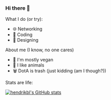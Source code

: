 ### Hi there 👋

What I do (or try):

- 🌐 Networking
- 🐛 Coding
- 🎨 Designing

About me (I know, no one cares)

- 🌿 I'm mostly vegan
- 🐷 I like animals
- 🗑️ DotA is trash (just kidding (am I though?))

Stats are life:

[![hendrikbl's GitHub stats](https://github-readme-stats.vercel.app/api?username=hendrikbl)](https://github.com/anuraghazra/github-readme-stats)

